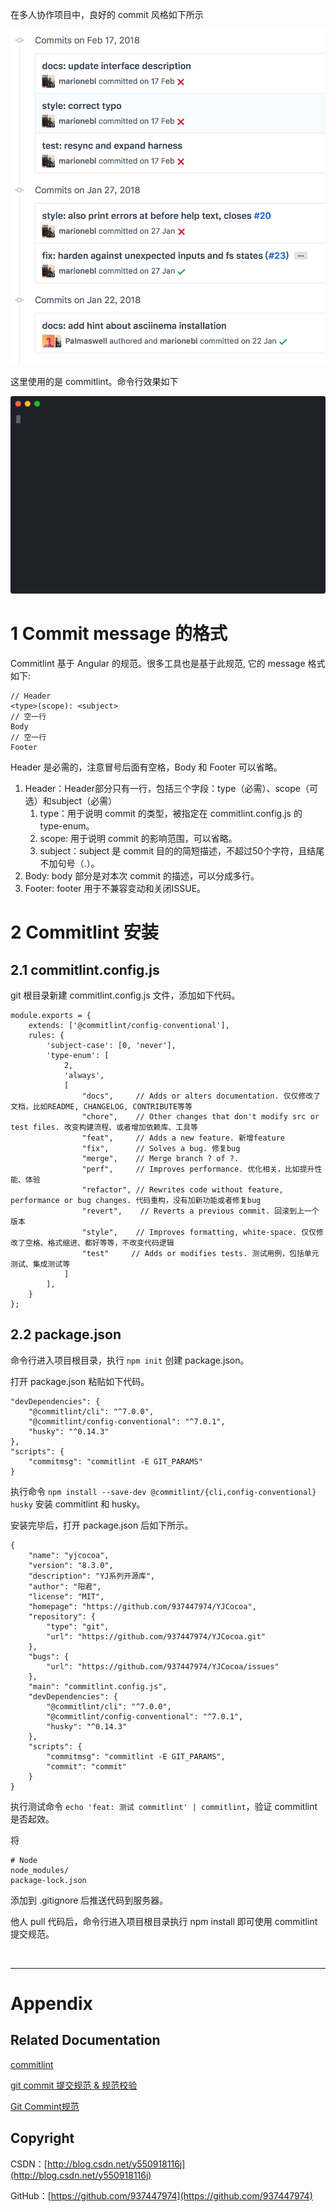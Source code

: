 在多人协作项目中，良好的 commit 风格如下所示

![](https://raw.githubusercontent.com/937447974/Blog/master/Resources/2018072501.png)

这里使用的是 commitlint。命令行效果如下

<p align="center">
  <img width="600" src="https://raw.githubusercontent.com/937447974/Blog/master/Resources/2018072502.svg">
</p>

# 1 Commit message 的格式

Commitlint 基于 Angular 的规范。很多工具也是基于此规范, 它的 message 格式如下:

```
// Header
<type>(scope): <subject>
// 空一行
Body
// 空一行
Footer
```

Header 是必需的，注意冒号后面有空格，Body 和 Footer 可以省略。

1. Header：Header部分只有一行，包括三个字段：type（必需）、scope（可选）和subject（必需）
	1. type：用于说明 commit 的类型，被指定在 commitlint.config.js 的 type-enum。
	2. scope: 用于说明 commit 的影响范围，可以省略。
	3. subject：subject 是 commit 目的的简短描述，不超过50个字符，且结尾不加句号（.）。
2. Body: body 部分是对本次 commit 的描述，可以分成多行。
3. Footer: footer 用于不兼容变动和关闭ISSUE。

# 2 Commitlint 安装

## 2.1 commitlint.config.js

git 根目录新建 commitlint.config.js 文件，添加如下代码。

```
module.exports = {
    extends: ['@commitlint/config-conventional'],
    rules: {
        'subject-case': [0, 'never'],
        'type-enum': [
            2,
            'always',
            [
                "docs",     // Adds or alters documentation. 仅仅修改了文档，比如README, CHANGELOG, CONTRIBUTE等等
                "chore",    // Other changes that don't modify src or test files. 改变构建流程、或者增加依赖库、工具等
                "feat",     // Adds a new feature. 新增feature
                "fix",      // Solves a bug. 修复bug
                "merge",    // Merge branch ? of ?.
                "perf",     // Improves performance. 优化相关，比如提升性能、体验
                "refactor", // Rewrites code without feature, performance or bug changes. 代码重构，没有加新功能或者修复bug
                "revert",    // Reverts a previous commit. 回滚到上一个版本                
                "style",    // Improves formatting, white-space. 仅仅修改了空格、格式缩进、都好等等，不改变代码逻辑                
                "test"     // Adds or modifies tests. 测试用例，包括单元测试、集成测试等                
            ]
        ],
    }
};
```

## 2.2 package.json

命令行进入项目根目录，执行 `npm init` 创建 package.json。

打开 package.json 粘贴如下代码。

```
"devDependencies": {
    "@commitlint/cli": "^7.0.0",
    "@commitlint/config-conventional": "^7.0.1",
    "husky": "^0.14.3"
},
"scripts": {
    "commitmsg": "commitlint -E GIT_PARAMS"
}
```

执行命令 `npm install --save-dev @commitlint/{cli,config-conventional} husky` 安装 commitlint 和 husky。

安装完毕后，打开 package.json 后如下所示。

```
{
    "name": "yjcocoa",
    "version": "8.3.0",
    "description": "YJ系列开源库",
    "author": "阳君",
    "license": "MIT",
    "homepage": "https://github.com/937447974/YJCocoa",
    "repository": {
        "type": "git",
        "url": "https://github.com/937447974/YJCocoa.git"
    },
    "bugs": {
        "url": "https://github.com/937447974/YJCocoa/issues"
    },
    "main": "commitlint.config.js",
    "devDependencies": {
        "@commitlint/cli": "^7.0.0",
        "@commitlint/config-conventional": "^7.0.1",
        "husky": "^0.14.3"
    },
    "scripts": {
        "commitmsg": "commitlint -E GIT_PARAMS",
        "commit": "commit"
    }
}
```

执行测试命令  `echo 'feat: 测试 commitlint' | commitlint`，验证 commitlint 是否起效。

将 

```
# Node
node_modules/
package-lock.json
```

添加到 .gitignore 后推送代码到服务器。

他人 pull 代码后，命令行进入项目根目录执行 npm install 即可使用 commitlint 提交规范。

&#160;

----------

# Appendix

## Related Documentation

[commitlint](http://marionebl.github.io/commitlint/#/)

[git commit 提交规范 & 规范校验](https://blog.csdn.net/y491887095/article/details/80594043)

[Git Commint规范](https://www.colabug.com/1744239.html)

## Copyright

CSDN：[http://blog.csdn.net/y550918116j](http://blog.csdn.net/y550918116j)

GitHub：[https://github.com/937447974](https://github.com/937447974)
